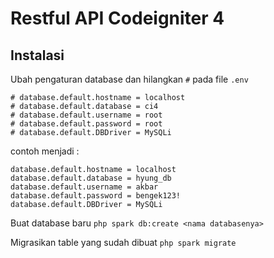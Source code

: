 # Restful API Codeigniter 4

## Instalasi

Ubah pengaturan database dan hilangkan `#` pada file `.env`
```
# database.default.hostname = localhost
# database.default.database = ci4
# database.default.username = root
# database.default.password = root
# database.default.DBDriver = MySQLi
```
contoh menjadi :
```
database.default.hostname = localhost
database.default.database = hyung_db
database.default.username = akbar
database.default.password = bengek123!
database.default.DBDriver = MySQLi
```

Buat database baru
`php spark db:create <nama databasenya>`

Migrasikan table yang sudah dibuat
`php spark migrate`